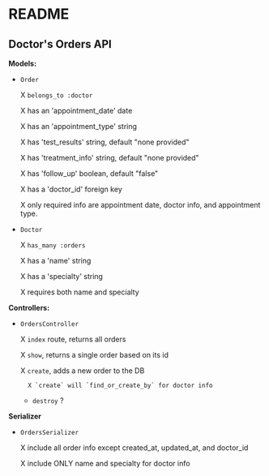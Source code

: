 # README
## Doctor's Orders API 

**Models:** 

- `Order`

    X `belongs_to :doctor`

    X has an 'appointment_date' date

    X has an 'appointment_type' string

    X has 'test_results' string, default "none provided"

    X has 'treatment_info' string, default "none provided"

    X has 'follow_up' boolean, default "false"

    X has a 'doctor_id' foreign key

    X only required info are appointment date, doctor info, and appointment type.


- `Doctor`

    X `has_many :orders`

    X has a 'name' string

    X has a 'specialty' string

    X requires both name and specialty


**Controllers:** 

- `OrdersController`

    X `index` route, returns all orders

    X `show`, returns a single order based on its id

    X `create`, adds a new order to the DB

        X `create` will `find_or_create_by` for doctor info

    - `destroy` ?

**Serializer** 

- `OrdersSerializer`

    X include all order info except created_at, updated_at, and doctor_id

    X include ONLY name and specialty for doctor info